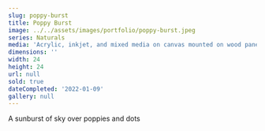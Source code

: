 ```yaml
---
slug: poppy-burst
title: Poppy Burst
image: ../../assets/images/portfolio/poppy-burst.jpeg
series: Naturals
media: 'Acrylic, inkjet, and mixed media on canvas mounted on wood panel'
dimensions: ''
width: 24
height: 24
url: null
sold: true
dateCompleted: '2022-01-09'
gallery: null
---
```

A sunburst of sky over poppies and dots
